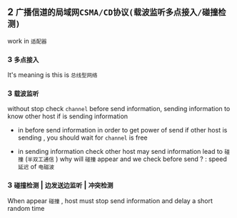 ## 2 `广播信道的局域网CSMA/CD协议(载波监听多点接入/碰撞检测)` 
work in `适配器` 

### 3  `多点接入` 
It's meaning is this is `总线型网络` 

### 3  `载波监听` 
without stop check `channel` before send information, sending information to know other host if is sending information

* in before send information
in order to get power of send
if other host is sending , you should wait for `channel` is free 

* in sending information
check other host may send information lead to `碰撞` (`半双工通信` )
why will `碰撞` appear and we check before send ? : speed `延迟` of `电磁波` 

### 3  `碰撞检测` | `边发送边监听` | `冲突检测` 
When appear `碰撞` , host must stop send information and delay a short random time
